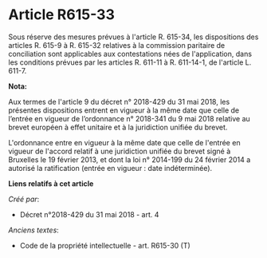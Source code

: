 # Article R615-33

Sous réserve des mesures prévues à l'article R. 615-34, les dispositions des articles R. 615-9 à R. 615-32 relatives à la
commission paritaire de conciliation sont applicables aux contestations nées de l'application, dans les conditions prévues
par les articles R. 611-11 à R. 611-14-1, de l'article L. 611-7.

**Nota:**

Aux termes de l'article 9 du décret n° 2018-429 du 31 mai 2018, les présentes dispositions entrent en vigueur à la même date
que celle de l’entrée en vigueur de l’ordonnance n° 2018-341 du 9 mai 2018 relative au brevet européen à effet unitaire et à
la juridiction unifiée du brevet.

L'ordonnance entre en vigueur à la même date que celle de l'entrée en vigueur de l'accord relatif à une juridiction unifiée
du brevet signé à Bruxelles le 19 février 2013, et dont la loi n° 2014-199 du 24 février 2014 a autorisé la ratification
(entrée en vigueur : date indéterminée).

**Liens relatifs à cet article**

_Créé par_:

  - Décret n°2018-429 du 31 mai 2018 - art. 4

_Anciens textes_:

  - Code de la propriété intellectuelle - art. R615-30 (T)
